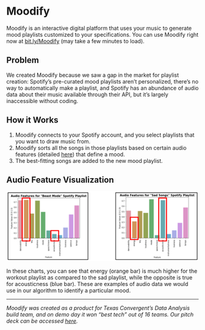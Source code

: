 # Moodify

Moodify is an interactive digital platform that uses your music to generate mood playlists customized to your specifications. You can use Moodify right now at [bit.ly/Moodify](https://bit.ly/Moodify) (may take a few minutes to load).

## Problem
We created Moodify because we saw a gap in the market for playlist creation: Spotify’s pre-curated mood playlists aren’t personalized, there’s no way to automatically make a playlist, and Spotify has an abundance of audio data about their music available through their API, but it’s largely inaccessible without coding. 

## How it Works
1. Moodify connects to your Spotify account, and you select playlists that you want to draw music from. 
2. Moodify sorts all the songs in those playlists based on certain audio features (detailed [here](https://developer.spotify.com/documentation/web-api/reference/tracks/get-audio-features/)) that define a mood. 
3. The best-fitting songs are added to the new mood playlist.

## Audio Feature Visualization
![visualization](https://github.com/ryanbbrown/moodify/blob/master/visualization.png?raw=true)

In these charts, you can see that energy (orange bar) is much higher for the workout playlist as compared to the sad playlist, while the opposite is true for acousticness (blue bar). These are examples of audio data we would use in our algorithm to identify a particular mood.

---

*Moodify was created as a product for Texas Convergent’s Data Analysis build team, and on demo day it won “best tech” out of 16 teams. Our pitch deck can be accessed [here](https://docs.google.com/presentation/d/1Pgp-dAD6iWmNNCP29KKCCfbY7YP035VXur6w7aOtTfY/edit?usp=sharing).*
